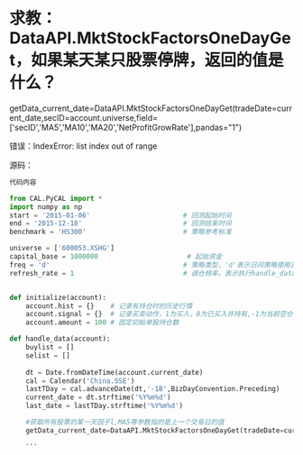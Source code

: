 # 求教：DataAPI.MktStockFactorsOneDayGet，如果某天某只股票停牌，返回的值是什么？

getData_current_date=DataAPI.MktStockFactorsOneDayGet(tradeDate=current_date,secID=account.universe,field=['secID','MA5','MA10','MA20','NetProfitGrowRate'],pandas="1")

错误：IndexError: list index out of range

源码：

```python
代码内容

from CAL.PyCAL import *
import numpy as np
start = '2015-01-06'                       # 回测起始时间
end = '2015-12-18'                         # 回测结束时间
benchmark = 'HS300'                        # 策略参考标准

universe = ['600053.XSHG']
capital_base = 1000000                      # 起始资金
freq = 'd'                                 # 策略类型，'d'表示日间策略使用日线回测，'m'表示日内策略使用分钟线回测
refresh_rate = 1                           # 调仓频率，表示执行handle_data的时间间隔，若freq = 'd'时间间隔的单位为交易日，若freq = 'm'时间间隔为分钟


def initialize(account):
    account.hist = {}    # 记录有持仓时的历史行情
    account.signal = {}  # 记录买卖动作，1为买入，0为已买入并持有,-1为当前空仓状态
    account.amount = 100 # 固定初始单股持仓数

def handle_data(account):    
    buylist = []
    selist = []
    
    dt = Date.fromDateTime(account.current_date)
    cal = Calendar('China.SSE')
    lastTDay = cal.advanceDate(dt,'-1B',BizDayConvention.Preceding)
    current_date = dt.strftime('%Y%m%d')
    last_date = lastTDay.strftime('%Y%m%d')

    #获取所有股票的某一天因子l,MA5等参数指的是上一个交易日的值
    getData_current_date=DataAPI.MktStockFactorsOneDayGet(tradeDate=current_date,secID=account.universe,field=['secID','MA5','MA10','MA20','NetProfitGrowRate'],pandas="1")
       
    ```